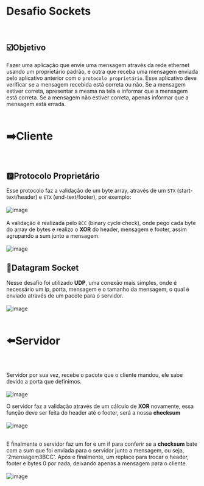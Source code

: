 # Desafio Sockets <br><br>

## ☑️Objetivo
Fazer uma aplicação que envie uma mensagem através da rede ethernet usando um  proprietário padrão, e outra que receba uma mensagem enviada pelo aplicativo anterior com o `protocolo proprietário`. Esse aplicativo deve verificar se a mensagem recebida está correta  ou não. Se a mensagem estiver correta, apresentar a mesma na tela e informar que a  mensagem está correta. Se a mensagem não estiver correta, apenas informar que a  mensagem está errada. <br><br>

# ➡️Cliente <br><br>
## 🅿️Protocolo Proprietário
Esse protocolo faz a validação de um byte array, através de um `STX` (start-text/header) e `ETX` (end-text/footer), por exemplo: 
<br><br>![image](https://user-images.githubusercontent.com/101574001/199534789-f9c96e03-0f37-45de-9b16-5affa833c4af.png) <br><br>
A validação é realizada pelo `BCC` (binary cycle check), onde pego cada byte do array de bytes e realizo o <b>XOR</b> do header, mensagem e footer, assim agrupando a sum junto a mensagem.<br><br>![image](https://user-images.githubusercontent.com/101574001/199537237-a5ac67d1-02f5-4411-9be7-aa24684f6392.png)

## 🔄Datagram Socket
Nesse desafio foi utilizado <b>UDP</b>, uma conexão mais simples, onde é necessário um ip, porta, mensagem e o tamanho da mensagem, o qual é enviado através de um pacote para o servidor.<br><br>
![image](https://user-images.githubusercontent.com/101574001/199549240-30f68bb9-2572-47cf-98da-2ebe6e6d154c.png) <br><br>

# ⬅️Servidor <br><br>
Servidor por sua vez, recebe o pacote que o cliente mandou, ele sabe devido a porta que definimos.<br><br>
![image](https://user-images.githubusercontent.com/101574001/199551513-e347ef1d-f78d-4119-87af-112166ee8317.png)<br>

O servidor faz a validação através de um cálculo de <b>XOR</b> novamente, essa função deve ser feita do header até o footer, será a nossa <b>checksum</b> <br><br>
![image](https://user-images.githubusercontent.com/101574001/199559412-cadb3091-ff84-4707-8e70-b8078e24638e.png) <br><br>

E finalmente o servidor faz um for e um if para conferir se a <b>checksum</b> bate com a sum que foi enviada para o servidor junto a mensagem, ou seja, '2mensagem3BCC'. Após e finalmente, um replace para trocar o header, footer e bytes 0 por nada, deixando apenas a mensagem para o cliente. <br><br>
![image](https://user-images.githubusercontent.com/101574001/200041186-33e8e73b-d993-40b3-8a99-a62d57065cec.png) <br><br>


